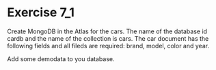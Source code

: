 # Exercise 7_1

Create MongoDB in the Atlas for the cars. The name of the database id cardb and the name of the collection is cars. The car document has the following fields and all fileds are required: brand, model, color and year.

Add some demodata to you database.